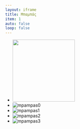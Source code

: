 ```yaml
---
layout: iframe
title: Μπαμπάς
item: 1
auto: false
loop: false
---
```


* <img src="mpampas/0.jpg" style="width:200px;">
* ![mpampas0](mpampas/0.jpg)
* ![mpampas1](mpampas/1.jpg)
* ![mpampas2](mpampas/2.jpg)
* ![mpampas3](mpampas/3.jpg)


